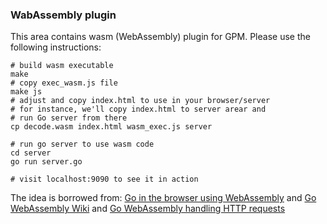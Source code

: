 ### WabAssembly plugin
This area contains wasm (WebAssembly) plugin for GPM.
Please use the following instructions:
```
# build wasm executable
make
# copy exec_wasm.js file
make js
# adjust and copy index.html to use in your browser/server
# for instance, we'll copy index.html to server arear and
# run Go server from there
cp decode.wasm index.html wasm_exec.js server

# run go server to use wasm code
cd server
go run server.go

# visit localhost:9090 to see it in action
```

The idea is borrowed from:
[Go in the browser using WebAssembly](https://dev.bitolog.com/go-in-the-browser-using-webassembly/)
and
[Go WebAssembly Wiki](https://zchee.github.io/golang-wiki/WebAssembly/)
and
[Go WebAssembly handling HTTP requests](https://withblue.ink/2020/10/03/go-webassembly-http-requests-and-promises.html)
